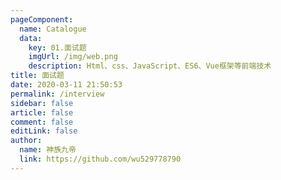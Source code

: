 ```yaml
---
pageComponent: 
  name: Catalogue
  data: 
    key: 01.面试题
    imgUrl: /img/web.png
    description: Html、css、JavaScript、ES6、Vue框架等前端技术
title: 面试题
date: 2020-03-11 21:50:53
permalink: /interview
sidebar: false
article: false
comment: false
editLink: false
author: 
  name: 神族九帝
  link: https://github.com/wu529778790
---
```


